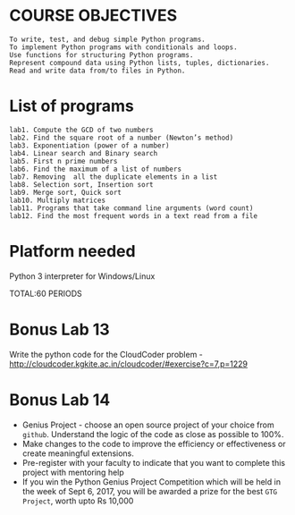 # COURSE OBJECTIVES
    To write, test, and debug simple Python programs.
    To implement Python programs with conditionals and loops.
    Use functions for structuring Python programs.
    Represent compound data using Python lists, tuples, dictionaries.
    Read and write data from/to files in Python.
 
# List of programs

    lab1. Compute the GCD of two numbers
    lab2. Find the square root of a number (Newton’s method)
    lab3. Exponentiation (power of a number)
    lab4. Linear search and Binary search
    lab5. First n prime numbers
    lab6. Find the maximum of a list of numbers
    lab7. Removing  all the duplicate elements in a list
    lab8. Selection sort, Insertion sort
    lab9. Merge sort, Quick sort
    lab10. Multiply matrices
    lab11. Programs that take command line arguments (word count)
    lab12. Find the most frequent words in a text read from a file
	 
# Platform needed
Python 3 interpreter for Windows/Linux

TOTAL:60 PERIODS


# Bonus Lab 13 

Write the python code for the CloudCoder problem - http://cloudcoder.kgkite.ac.in/cloudcoder/#exercise?c=7,p=1229

# Bonus Lab 14 
- Genius Project - choose an open source project of your choice from `github`. Understand the logic of the code as close as possible to 100%. 
- Make changes to the code to improve the efficiency or effectiveness or create meaningful extensions. 
- Pre-register with your faculty to indicate that you want to complete this project with mentoring help 
- If you win the Python Genius Project Competition which will be held in the week of Sept 6, 2017, you will be awarded a prize for the best `GTG Project`,  worth upto Rs 10,000 




